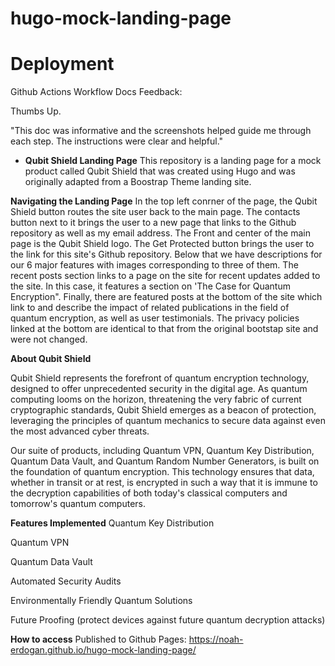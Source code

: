# hugo-mock-landing-page

# Deployment 

Github Actions Workflow Docs Feedback:

Thumbs Up.

"This doc was informative and the screenshots helped guide me through each step. The instructions were clear and helpful."

- **Qubit Shield Landing Page**
This repository is a landing page for a mock product called Qubit Shield that was created using Hugo and was originally adapted from a Boostrap Theme landing site. 

**Navigating the Landing Page**
In the top left conrner of the page, the Qubit Shield button routes the site user back to the main page. The contacts button next to it brings the user to a new page that links to the Github repository as well as my email address. The Front and center of the main page is the Qubit Shield logo. The Get Protected button brings the user to the link for this site's Github repository. Below that we have descriptions for our 6 major features with images corresponding to three of them. The recent posts section links to a page on the site for recent updates added to the site. In this case, it features a section on 'The Case for Quantum Encryption". Finally, there are featured posts at the bottom of the site which link to and describe the impact of related publications in the field of quantum encryption, as well as user testimonials. The privacy policies linked at the bottom are identical to that from the original bootstap site and were not changed. 

**About Qubit Shield**

Qubit Shield represents the forefront of quantum encryption technology, designed to offer unprecedented security in the digital age. As quantum computing looms on the horizon, threatening the very fabric of current cryptographic standards, Qubit Shield emerges as a beacon of protection, leveraging the principles of quantum mechanics to secure data against even the most advanced cyber threats.

Our suite of products, including Quantum VPN, Quantum Key Distribution, Quantum Data Vault, and Quantum Random Number Generators, is built on the foundation of quantum encryption. This technology ensures that data, whether in transit or at rest, is encrypted in such a way that it is immune to the decryption capabilities of both today's classical computers and tomorrow's quantum computers.

**Features Implemented**
Quantum Key Distribution

Quantum VPN

Quantum Data Vault

Automated Security Audits

Environmentally Friendly Quantum Solutions

Future Proofing (protect devices against future quantum decryption attacks)

**How to access**
Published to Github Pages:
https://noah-erdogan.github.io/hugo-mock-landing-page/
